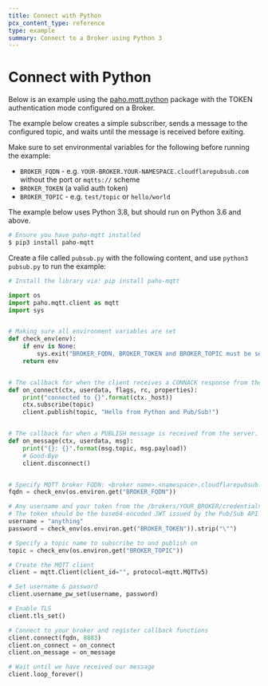 ```yaml
---
title: Connect with Python
pcx_content_type: reference
type: example
summary: Connect to a Broker using Python 3
---
```


# Connect with Python

Below is an example using the [paho.mqtt.python](https://github.com/eclipse/paho.mqtt.python) package with the TOKEN authentication mode configured on a Broker. 

The example below creates a simple subscriber, sends a message to the configured topic, and waits until the message is received before exiting.

Make sure to set environmental variables for the following before running the example:

* `BROKER_FQDN` - e.g. `YOUR-BROKER.YOUR-NAMESPACE.cloudflarepubsub.com` without the port or `mqtts://` scheme
* `BROKER_TOKEN` (a valid auth token)
* `BROKER_TOPIC` - e.g. `test/topic` or `hello/world`

The example below uses Python 3.8, but should run on Python 3.6 and above.

```sh
# Ensure you have paho-mqtt installed
$ pip3 install paho-mqtt
```

Create a file called `pubsub.py` with the following content, and use `python3 pubsub.py` to run the example:

```python
# Install the library via: pip install paho-mqtt

import os
import paho.mqtt.client as mqtt
import sys


# Making sure all environment variables are set
def check_env(env):
    if env is None:
        sys.exit("BROKER_FQDN, BROKER_TOKEN and BROKER_TOPIC must be set.")
    return env


# The callback for when the client receives a CONNACK response from the server.
def on_connect(ctx, userdata, flags, rc, properties):
    print("connected to {}".format(ctx._host))
    ctx.subscribe(topic)
    client.publish(topic, "Hello from Python and Pub/Sub!")


# The callback for when a PUBLISH message is received from the server.
def on_message(ctx, userdata, msg):
    print("{}: {}".format(msg.topic, msg.payload))
    # Good-Bye
    client.disconnect()


# Specify MQTT broker FQDN: <broker name>.<namespace>.cloudflarepubsub.com
fqdn = check_env(os.environ.get("BROKER_FQDN"))

# Any username and your token from the /brokers/YOUR_BROKER/credentials endpoint
# The token should be the base64-encoded JWT issued by the Pub/Sub API
username = "anything"
password = check_env(os.environ.get("BROKER_TOKEN")).strip("\"")

# Specify a topic name to subscribe to and publish on
topic = check_env(os.environ.get("BROKER_TOPIC"))

# Create the MQTT client
client = mqtt.Client(client_id="", protocol=mqtt.MQTTv5)

# Set username & password
client.username_pw_set(username, password)

# Enable TLS
client.tls_set()

# Connect to your broker and register callback functions
client.connect(fqdn, 8883)
client.on_connect = on_connect
client.on_message = on_message

# Wait until we have received our message
client.loop_forever()
```
